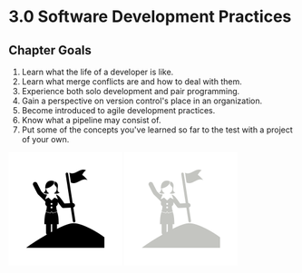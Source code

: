 # 3.0 Software Development Practices

## Chapter Goals
 1. Learn what the life of a developer is like.
 2. Learn what merge conflicts are and how to deal with them.
 3. Experience both solo development and pair programming.
 4. Gain a perspective on version control's place in an organization.
 5. Become introduced to agile development practices.
 6. Know what a pipeline may consist of.
 7. Put some of the concepts you've learned so far to the test with a project of your own.


![](../img/goals_light.svg ':size=100x100 :class=light-mode-icon')
![](../img/goals_dark.svg ':size=100x100 :class=dark-mode-icon')
